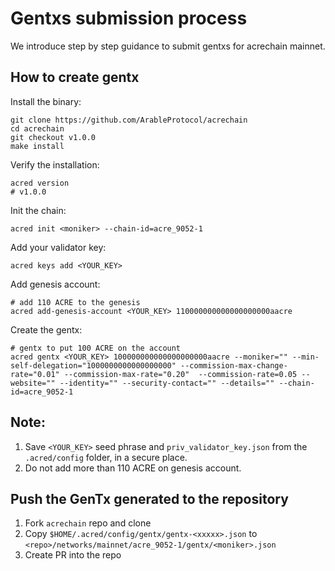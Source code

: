 # Gentxs submission process

We introduce step by step guidance to submit gentxs for acrechain mainnet.

## How to create gentx

Install the binary:

```shell
git clone https://github.com/ArableProtocol/acrechain
cd acrechain
git checkout v1.0.0
make install
```

Verify the installation:

```shell
acred version
# v1.0.0
```

Init the chain:

```shell
acred init <moniker> --chain-id=acre_9052-1
```

Add your validator key:

```shell
acred keys add <YOUR_KEY>
```

Add genesis account:

```shell
# add 110 ACRE to the genesis
acred add-genesis-account <YOUR_KEY> 110000000000000000000aacre
```

Create the gentx:

```shell
# gentx to put 100 ACRE on the account
acred gentx <YOUR_KEY> 100000000000000000000aacre --moniker="" --min-self-delegation="1000000000000000000" --commission-max-change-rate="0.01" --commission-max-rate="0.20"  --commission-rate=0.05 --website="" --identity="" --security-contact="" --details="" --chain-id=acre_9052-1
```

## Note:

1. Save `<YOUR_KEY>` seed phrase and `priv_validator_key.json` from the `.acred/config` folder, in a secure place.
2. Do not add more than 110 ACRE on genesis account.

## Push the GenTx generated to the repository

1. Fork `acrechain` repo and clone
2. Copy `$HOME/.acred/config/gentx/gentx-<xxxxx>.json` to `<repo>/networks/mainnet/acre_9052-1/gentx/<moniker>.json`
3. Create PR into the repo
